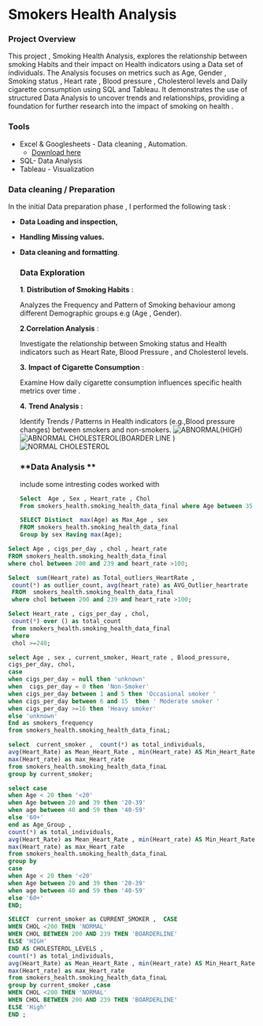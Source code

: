 # Smokers Health Analysis

### Project Overview 
This project , Smoking Health Analysis, explores the relationship between smoking Habits and their impact on Health indicators using a Data set of individuals. 
The Analysis focuses on metrics such as Age, Gender , Smoking status , Heart rate , Blood pressure , Cholesterol levels and Daily cigarette consumption using 
SQL and Tableau.
It demonstrates the use of structured Data Analysis to uncover trends and relationships, providing a foundation for further research into the impact of smoking on health . 

### Tools 

- Excel & Googlesheets - Data cleaning , Automation.
   -  [Download here](https://docs.google.com/spreadsheets/d/1yW2vk4i6eSYC_i-99tccJcaSP3x955sfhmsll1ssY1I/edit?usp=sharing)
- SQL- Data Analysis
- Tableau - Visualization 

### Data cleaning / Preparation 

In the initial Data preparation phase , I performed the following task :
- **Data Loading and inspection,**
- **Handling Missing values.**
- **Data cleaning and formatting**.

   ### Data Exploration

   **1**. **Distribution of Smoking Habits** :

   Analyzes the Frequency and Pattern of Smoking behaviour among
   different Demographic groups
    e.g (Age , Gender).
  
    **2**.**Correlation Analysis** :

   Investigate the relationship between Smoking status and Health indicators such as Heart Rate, Blood Pressure , and Cholesterol levels.

    **3.** **Impact of Cigarette Consumption** :
 
  Examine How daily cigarette consumption influences  specific health metrics over time .

    **4.** **Trend Analysis :**

   Identify Trends / Patterns in Health indicators (e.g.,Blood pressure changes) between smokers and non-smokers.
  ![ABNORMAL(HIGH)](https://github.com/user-attachments/assets/16958d12-1727-4272-b836-3f210470393c)
  ![ABNORMAL CHOLESTEROL(BOARDER LINE )](https://github.com/user-attachments/assets/2efd339a-4347-463c-9ca1-67b6c22fa59e)
  ![NORMAL CHOLESTEROL](https://github.com/user-attachments/assets/8053d3c5-8c3a-4dd4-ab43-40d5b115337e)


  

  


  ### **Data Analysis **

  include some intresting codes worked with
  
    ```SQL
   Select  Age , Sex , Heart_rate , Chol
  From smokers_health.smoking_health_data_final where Age between 35 and 55;
   ```

     ```SQL
     SELECT Distinct  max(Age) as Max_Age , sex
    FROM smokers_health.smoking_health_data_final
     Group by sex Having max(Age);
     ```
```SQL
Select Age , cigs_per_day , chol , heart_rate
FROM smokers_health.smoking_health_data_final
where chol between 200 and 239 and heart_rate >100; 
```

```SQL
Select  sum(Heart_rate) as Total_outliers_HeartRate , 
 count(*) as outlier_count, avg(heart_rate) as AVG_Outlier_heartrate 
 FROM  smokers_health.smoking_health_data_final
 where chol between 200 and 239 and heart_rate >100;
```

```SQL
Select Heart_rate , cigs_per_day , chol, 
 count(*) over () as total_count 
 from smokers_health.smoking_health_data_final 
 where 
 chol >=240;
```

```SQL
select Age , sex , current_smoker, Heart_rate , Blood_pressure, 
cigs_per_day, chol,
case 
when cigs_per_day = null then 'unknown'
when  cigs_per_day = 0 then 'Non-Smoker'
when cigs_per_day between 1 and 5 then 'Occasional smoker ' 
when cigs_per_day between 6 and 15  then ' Moderate smoker '
when cigs_per_day >=16 then 'Heavy smoker'
else 'unknown'
End as smokers_frequency
from smokers_health.smoking_health_data_finaL;
```

```SQL
select  current_smoker ,  count(*) as total_individuals, 
avg(Heart_Rate) as Mean_Heart_Rate , min(Heart_rate) AS Min_Heart_Rate , 
max(Heart_rate) as max_Heart_rate 
from smokers_health.smoking_health_data_finaL 
group by current_smoker;
```

 ```SQL
select case 
when Age < 20 then '<20'
when Age between 20 and 39 then '20-39'
when age between 40 and 59 then '40-59'
else '60+'
end as Age_Group ,
count(*) as total_individuals, 
avg(Heart_Rate) as Mean_Heart_Rate , min(Heart_rate) AS Min_Heart_Rate , 
max(Heart_rate) as max_Heart_rate 
from smokers_health.smoking_health_data_finaL 
group by 
case 
when Age < 20 then '<20'
when Age between 20 and 39 then '20-39'
when age between 40 and 59 then '40-59'
else '60+'
END;
```

```SQL
SELECT  current_smoker as CURRENT_SMOKER ,  CASE 
WHEN CHOL <200 THEN 'NORMAL' 
WHEN CHOL BETWEEN 200 AND 239 THEN 'BOARDERLINE' 
ELSE 'HIGH' 
END AS CHOLESTEROL_LEVELS , 
count(*) as total_individuals, 
avg(Heart_Rate) as Mean_Heart_Rate , min(Heart_rate) AS Min_Heart_Rate , 
max(Heart_rate) as max_Heart_rate 
from smokers_health.smoking_health_data_finaL 
group by current_smoker ,case 
WHEN CHOL <200 THEN 'NORMAL' 
WHEN CHOL BETWEEN 200 AND 239 THEN 'BOARDERLINE' 
ELSE 'High' 
END ;
```
